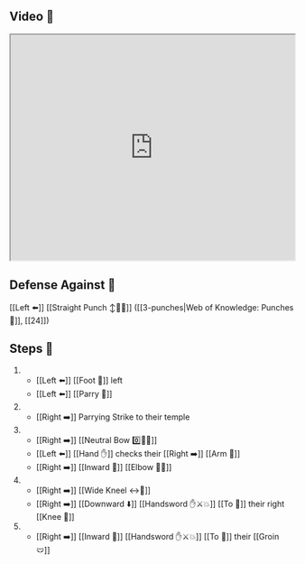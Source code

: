 ## Video 🎥

<iframe src="https://www.youtube.com/embed/kRBlmnNAyl8?start=336" width="100%" height="400"></iframe>

## Defense Against 🤺

[[Left ⬅️]] [[Straight Punch ↕️👊💥]] ([[3-punches|Web of Knowledge: Punches 👊]], [[24]])

## Steps 👣

1. - [[Left ⬅️]] [[Foot 🦶]] left 
    - [[Left ⬅️]] [[Parry 🤺]]
2. - [[Right ➡️]] Parrying Strike to their temple
3. - [[Right ➡️]] [[Neutral Bow 0️⃣🧍‍♂️]]
    - [[Left ⬅️]] [[Hand ✋]] checks their [[Right ➡️]] [[Arm 💪]]
    - [[Right ➡️]] [[Inward 🔽]] [[Elbow 💪💥]]
4. - [[Right ➡️]] [[Wide Kneel ↔️🧎]]
    - [[Right ➡️]] [[Downward ⬇️]] [[Handsword ✋⚔️💥]] [[To 🎯]] their right [[Knee 🦵]]
5. - [[Right ➡️]] [[Inward 🔽]] [[Handsword ✋⚔️💥]] [[To 🎯]] their [[Groin 🩲]]
